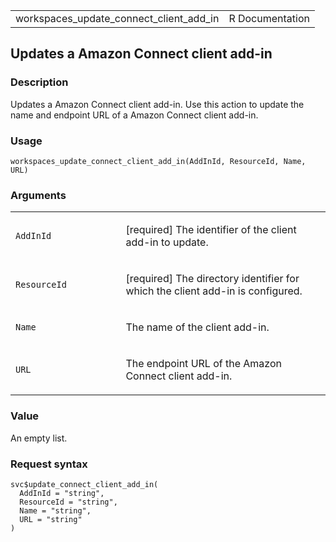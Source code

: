 <table style="width: 100%;">
<tbody>
<tr class="odd">
<td>workspaces_update_connect_client_add_in</td>
<td style="text-align: right;">R Documentation</td>
</tr>
</tbody>
</table>

## Updates a Amazon Connect client add-in

### Description

Updates a Amazon Connect client add-in. Use this action to update the
name and endpoint URL of a Amazon Connect client add-in.

### Usage

    workspaces_update_connect_client_add_in(AddInId, ResourceId, Name, URL)

### Arguments

<table>
<colgroup>
<col style="width: 35%" />
<col style="width: 65%" />
</colgroup>
<tbody>
<tr class="odd">
<td><code
id="workspaces_update_connect_client_add_in_:_AddInId">AddInId</code></td>
<td><p>[required] The identifier of the client add-in to
update.</p></td>
</tr>
<tr class="even">
<td><code
id="workspaces_update_connect_client_add_in_:_ResourceId">ResourceId</code></td>
<td><p>[required] The directory identifier for which the client add-in
is configured.</p></td>
</tr>
<tr class="odd">
<td><code
id="workspaces_update_connect_client_add_in_:_Name">Name</code></td>
<td><p>The name of the client add-in.</p></td>
</tr>
<tr class="even">
<td><code
id="workspaces_update_connect_client_add_in_:_URL">URL</code></td>
<td><p>The endpoint URL of the Amazon Connect client add-in.</p></td>
</tr>
</tbody>
</table>

### Value

An empty list.

### Request syntax

    svc$update_connect_client_add_in(
      AddInId = "string",
      ResourceId = "string",
      Name = "string",
      URL = "string"
    )
